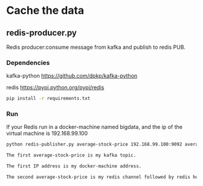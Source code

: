 # Cache the data

## redis-producer.py
Redis producer:consume message from kafka and publish to redis PUB.


### Dependencies
kafka-python    https://github.com/dpkp/kafka-python

redis           https://pypi.python.org/pypi/redis

```sh
pip install -r requirements.txt
```

### Run
If your Redis run in a docker-machine named bigdata, and the ip of the virtual machine is 192.168.99.100
```sh
python redis-publisher.py average-stock-price 192.168.99.100:9092 average-stock-price 192.168.99.100 6379

The first average-stock-price is my kafka topic.

The first IP address is my docker-machine address.

The second average-stock-price is my redis channel followed by redis host and redis port.
```
